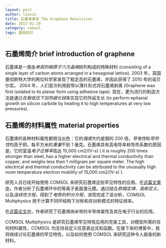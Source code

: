 ```yaml
---
layout: post
author: liuxin
title: 石墨烯革命 The Graphene Revolution
date: 2017-01-20
category: comsol
tags: 基础知识
---
```


## 石墨烯简介 brief introduction of graphene
石墨烯是一类由*单层的碳原子六方晶格*排列构成的特殊材料 (consisting of a single layer of carbon atoms arranged in a hexagonal lattice). 2003 年，英国曼彻斯特大学的两位科学家发现了稳定态的石墨烯，并因此获得了 2010 年的诺贝尔奖。 
2004 年，人们首次利用胶带以薄片形式将石墨烯剥离 (Graphene was first isolated in its planar form using adhesive tape). 现在，更为流行的制造方法是通过*在极低压下加热碳化硅*来实现它的外延生长 (to perform epitaxial growth on silicon carbide by heating it to high temperatures at very low pressures).  

## 石墨烯的材料属性 material properties
石墨烯的各种材料属性都相当出色：它的*强度*大约是钢的 200 倍，*导电性*和*导热性*均高于铜，每平方米的*重量*不到 1 毫克。石墨烯具有高电导率和导热系数的原因是，它的室温*电子迁移率*高达 15,000 cm2/(V-s)  ( it is roughly 200 times stronger than steel, has a higher electrical and thermal conductivity than copper, and weighs less than 1 milligram per square meter. The high electrical and thermal conductivity can be attributed to the unusually high room temperature electron mobility of 15,000 cm2/(V-s)  ).

研究人员已经开始使用 COMSOL 来研究石墨烯这些罕见特性的应用。在[这篇文章中][1]，作者分析了石墨烯环中的等离子表面激元模。通过结合*欧姆定律*、*高斯定义*，以及*连续性方程*，得到了*电势的积分方程*，进而完成了该分析。COMSOL Multiphysics 用于计算不同环结构下对称和非对称模式的特征频率。 

在[这篇论文中][2]，作者研究了石墨烯纳米带的半导体属性及其在电子行业的应用。 

COMSOL Multiphysics 是研究石墨烯罕见特性应用的完美工具，对模型所需的任何材料属性，COMSOL 均支持自定义任意表达式和函数。在接下来的博客中，我将继续讨论石墨烯的罕见特性，以及如何使用 COMSOL 来研究这种令人振奋的新材料。 


[1]:	http://journals.iop.org/cws/article/jpcm/50930
[2]:	https://curate.nd.edu/show/mw22v40831h